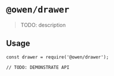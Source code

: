 # `@owen/drawer`

> TODO: description

## Usage

```
const drawer = require('@owen/drawer');

// TODO: DEMONSTRATE API
```
